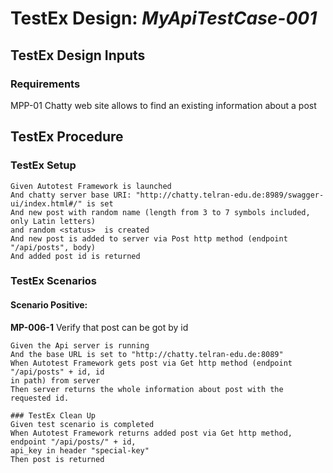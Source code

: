 # TestEx Design: *MyApiTestCase-001*

## TestEx Design Inputs

### Requirements

MPP-01 Chatty web site allows to find an existing information about a post

## TestEx Procedure

### TestEx Setup

```gherkin
Given Autotest Framework is launched
And chatty server base URI: "http://chatty.telran-edu.de:8989/swagger-ui/index.html#/" is set
And new post with random name (length from 3 to 7 symbols included, only Latin letters)
and random <status>  is created
And new post is added to server via Post http method (endpoint "/api/posts", body)
And added post id is returned
```

### TestEx Scenarios

#### Scenario Positive:
**MP-006-1** Verify that post can be got by id
```gherkin
Given the Api server is running
And the base URL is set to "http://chatty.telran-edu.de:8089"
When Autotest Framework gets post via Get http method (endpoint "/api/posts" + id, id
in path) from server
Then server returns the whole information about post with the requested id.

### TestEx Clean Up
Given test scenario is completed
When Autotest Framework returns added post via Get http method, endpoint "/api/posts/" + id,
api_key in header "special-key"
Then post is returned
